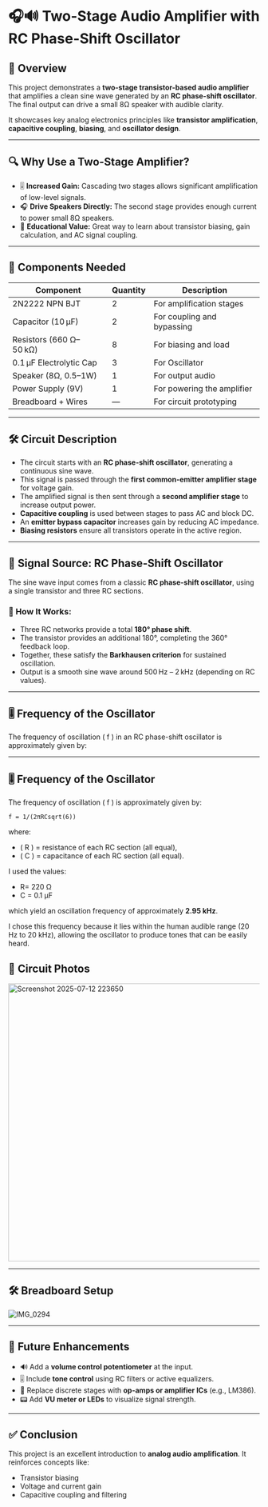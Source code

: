 # 🎧🔊 Two-Stage Audio Amplifier with RC Phase-Shift Oscillator

## 🚀 Overview  
This project demonstrates a **two-stage transistor-based audio amplifier** that amplifies a clean sine wave generated by an **RC phase-shift oscillator**. The final output can drive a small 8Ω speaker with audible clarity.

It showcases key analog electronics principles like **transistor amplification**, **capacitive coupling**, **biasing**, and **oscillator design**.

---


## 🔍 Why Use a Two-Stage Amplifier?

- 🎚️ **Increased Gain:** Cascading two stages allows significant amplification of low-level signals.
- 🎧 **Drive Speakers Directly:** The second stage provides enough current to power small 8Ω speakers.
- 🧠 **Educational Value:** Great way to learn about transistor biasing, gain calculation, and AC signal coupling.

---

## 🧰 Components Needed

| Component                 | Quantity | Description                             |
|--------------------------|----------|-----------------------------------------|
|  2N2222 NPN BJT  | 2        | For amplification stages                |
| Capacitor (10 µF) | 2      | For coupling and bypassing              |
| Resistors (660 Ω–50 kΩ)  | 8      | For biasing and load                    |
| 0.1 µF Electrolytic Cap  | 3        | For Oscillator                      |
| Speaker (8Ω, 0.5–1W)     | 1        | For output audio                        |
| Power Supply (9V)    | 1        | For powering the amplifier              |
| Breadboard + Wires       | —        | For circuit prototyping                 |

---

## 🛠️ Circuit Description

- The circuit starts with an **RC phase-shift oscillator**, generating a continuous sine wave.
- This signal is passed through the **first common-emitter amplifier stage** for voltage gain.
- The amplified signal is then sent through a **second amplifier stage** to increase output power.
- **Capacitive coupling** is used between stages to pass AC and block DC.
- An **emitter bypass capacitor** increases gain by reducing AC impedance.
- **Biasing resistors** ensure all transistors operate in the active region.

---
## 📡 Signal Source: RC Phase-Shift Oscillator

The sine wave input comes from a classic **RC phase-shift oscillator**, using a single transistor and three RC sections.

### 🔁 How It Works:
- Three RC networks provide a total **180° phase shift**.
- The transistor provides an additional 180°, completing the 360° feedback loop.
- Together, these satisfy the **Barkhausen criterion** for sustained oscillation.
- Output is a smooth sine wave around 500 Hz – 2 kHz (depending on RC values).

---

## 🎚️ Frequency of the Oscillator

The frequency of oscillation \( f \) in an RC phase-shift oscillator is approximately given by:

---

## 🎚️ Frequency of the Oscillator


The frequency of oscillation \( f \) is approximately given by:

  ```
  f = 1/(2πRCsqrt(6))
  ```
where:

- \( R \) = resistance of each RC section (all equal),
- \( C \) = capacitance of each RC section (all equal).

I used the values:

- R= 220 Ω
- C = 0.1 µF

which yield an oscillation frequency of approximately **2.95 kHz**.

I chose this frequency because it lies within the human audible range (20 Hz to 20 kHz), allowing the oscillator to produce tones that can be easily heard.




## 📸 Circuit Photos

<img width="1218" height="556" alt="Screenshot 2025-07-12 223650" src="https://github.com/user-attachments/assets/a4dc8a4d-6ec8-4c66-bfcd-a93cca173806" />


---

## 🛠️ Breadboard Setup

![IMG_0294](https://github.com/user-attachments/assets/9d781686-4ff4-4e4e-b6c3-87c541858119)


---

## 🔮 Future Enhancements

- 🔊 Add a **volume control potentiometer** at the input.
- 🎚️ Include **tone control** using RC filters or active equalizers.
- 🔌 Replace discrete stages with **op-amps or amplifier ICs** (e.g., LM386).
- 📟 Add **VU meter or LEDs** to visualize signal strength.


---

## ✅ Conclusion

This project is an excellent introduction to **analog audio amplification**. It reinforces concepts like:
- Transistor biasing
- Voltage and current gain
- Capacitive coupling and filtering  





